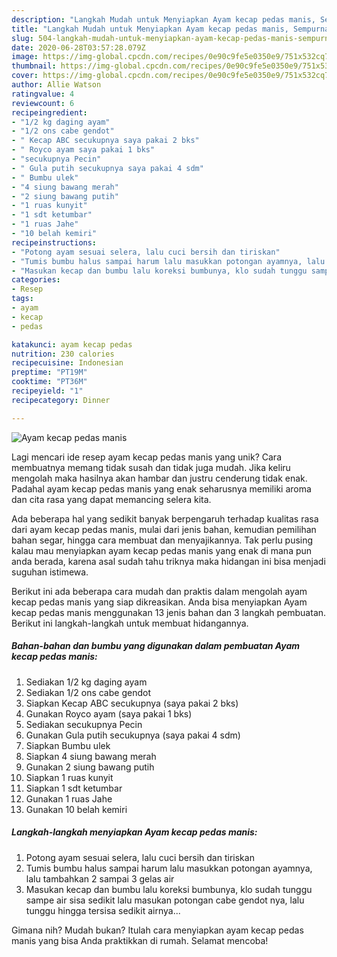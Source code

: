 ```yaml
---
description: "Langkah Mudah untuk Menyiapkan Ayam kecap pedas manis, Sempurna"
title: "Langkah Mudah untuk Menyiapkan Ayam kecap pedas manis, Sempurna"
slug: 504-langkah-mudah-untuk-menyiapkan-ayam-kecap-pedas-manis-sempurna
date: 2020-06-28T03:57:28.079Z
image: https://img-global.cpcdn.com/recipes/0e90c9fe5e0350e9/751x532cq70/ayam-kecap-pedas-manis-foto-resep-utama.jpg
thumbnail: https://img-global.cpcdn.com/recipes/0e90c9fe5e0350e9/751x532cq70/ayam-kecap-pedas-manis-foto-resep-utama.jpg
cover: https://img-global.cpcdn.com/recipes/0e90c9fe5e0350e9/751x532cq70/ayam-kecap-pedas-manis-foto-resep-utama.jpg
author: Allie Watson
ratingvalue: 4
reviewcount: 6
recipeingredient:
- "1/2 kg daging ayam"
- "1/2 ons cabe gendot"
- " Kecap ABC secukupnya saya pakai 2 bks"
- " Royco ayam saya pakai 1 bks"
- "secukupnya Pecin"
- " Gula putih secukupnya saya pakai 4 sdm"
- " Bumbu ulek"
- "4 siung bawang merah"
- "2 siung bawang putih"
- "1 ruas kunyit"
- "1 sdt ketumbar"
- "1 ruas Jahe"
- "10 belah kemiri"
recipeinstructions:
- "Potong ayam sesuai selera, lalu cuci bersih dan tiriskan"
- "Tumis bumbu halus sampai harum lalu masukkan potongan ayamnya, lalu tambahkan 2 sampai 3 gelas air"
- "Masukan kecap dan bumbu lalu koreksi bumbunya, klo sudah tunggu sampe air sisa sedikit lalu masukan potongan cabe gendot nya, lalu tunggu hingga tersisa sedikit airnya..."
categories:
- Resep
tags:
- ayam
- kecap
- pedas

katakunci: ayam kecap pedas 
nutrition: 230 calories
recipecuisine: Indonesian
preptime: "PT19M"
cooktime: "PT36M"
recipeyield: "1"
recipecategory: Dinner

---
```



![Ayam kecap pedas manis](https://img-global.cpcdn.com/recipes/0e90c9fe5e0350e9/751x532cq70/ayam-kecap-pedas-manis-foto-resep-utama.jpg)

Lagi mencari ide resep ayam kecap pedas manis yang unik? Cara membuatnya memang tidak susah dan tidak juga mudah. Jika keliru mengolah maka hasilnya akan hambar dan justru cenderung tidak enak. Padahal ayam kecap pedas manis yang enak seharusnya memiliki aroma dan cita rasa yang dapat memancing selera kita.

Ada beberapa hal yang sedikit banyak berpengaruh terhadap kualitas rasa dari ayam kecap pedas manis, mulai dari jenis bahan, kemudian pemilihan bahan segar, hingga cara membuat dan menyajikannya. Tak perlu pusing kalau mau menyiapkan ayam kecap pedas manis yang enak di mana pun anda berada, karena asal sudah tahu triknya maka hidangan ini bisa menjadi suguhan istimewa.




Berikut ini ada beberapa cara mudah dan praktis dalam mengolah ayam kecap pedas manis yang siap dikreasikan. Anda bisa menyiapkan Ayam kecap pedas manis menggunakan 13 jenis bahan dan 3 langkah pembuatan. Berikut ini langkah-langkah untuk membuat hidangannya.

<!--inarticleads1-->

##### Bahan-bahan dan bumbu yang digunakan dalam pembuatan Ayam kecap pedas manis:

1. Sediakan 1/2 kg daging ayam
1. Sediakan 1/2 ons cabe gendot
1. Siapkan  Kecap ABC secukupnya (saya pakai 2 bks)
1. Gunakan  Royco ayam (saya pakai 1 bks)
1. Sediakan secukupnya Pecin
1. Gunakan  Gula putih secukupnya (saya pakai 4 sdm)
1. Siapkan  Bumbu ulek
1. Siapkan 4 siung bawang merah
1. Gunakan 2 siung bawang putih
1. Siapkan 1 ruas kunyit
1. Siapkan 1 sdt ketumbar
1. Gunakan 1 ruas Jahe
1. Gunakan 10 belah kemiri




<!--inarticleads2-->

##### Langkah-langkah menyiapkan Ayam kecap pedas manis:

1. Potong ayam sesuai selera, lalu cuci bersih dan tiriskan
1. Tumis bumbu halus sampai harum lalu masukkan potongan ayamnya, lalu tambahkan 2 sampai 3 gelas air
1. Masukan kecap dan bumbu lalu koreksi bumbunya, klo sudah tunggu sampe air sisa sedikit lalu masukan potongan cabe gendot nya, lalu tunggu hingga tersisa sedikit airnya...




Gimana nih? Mudah bukan? Itulah cara menyiapkan ayam kecap pedas manis yang bisa Anda praktikkan di rumah. Selamat mencoba!
